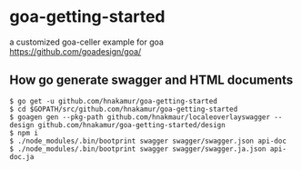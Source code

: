goa-getting-started
===================

a customized goa-celler example for goa https://github.com/goadesign/goa/

## How go generate swagger and HTML documents

```
$ go get -u github.com/hnakamur/goa-getting-started
$ cd $GOPATH/src/github.com/hnakamur/goa-getting-started
$ goagen gen --pkg-path github.com/hnakmaur/localeoverlayswagger --design github.com/hnakamur/goa-getting-started/design
$ npm i
$ ./node_modules/.bin/bootprint swagger swagger/swagger.json api-doc
$ ./node_modules/.bin/bootprint swagger swagger/swagger.ja.json api-doc.ja
```
